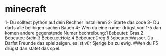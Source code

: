 # minecraft

1- Du solltest python auf dein Rechner installieren
2- Starte das code
3- Du darfs alle belibigen sachen Bauen
4- Wen du eine numer drügst von 1-5 dan komen andere gegenstende
Numer bechreibung:1 Bebeutet: Gras.2 Bebeutet: Stein.3 Bebeutet:Holz.4 Bebeutet:Dreg.5 Bebeutet:Wasser.
Du Darfst Freunde das spiel zeigen.
es ist vür 5jerige bis zu ewig.
#Wen du F5 drügst dan statet das spiel.